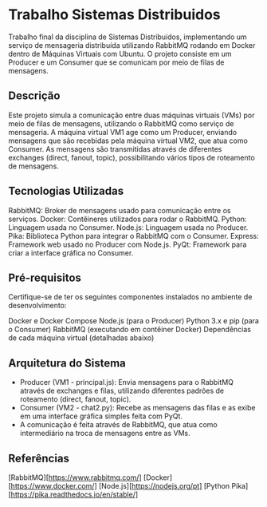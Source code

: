 # Trabalho Sistemas Distribuidos
Trabalho final da disciplina de Sistemas Distribuídos, implementando um serviço de mensageria distribuída utilizando RabbitMQ rodando em Docker dentro de Máquinas Virtuais com Ubuntu. O projeto consiste em um Producer e um Consumer que se comunicam por meio de filas de mensagens.

## Descrição
Este projeto simula a comunicação entre duas máquinas virtuais (VMs) por meio de filas de mensagens, utilizando o RabbitMQ como serviço de mensageria. A máquina virtual VM1 age como um Producer, enviando mensagens que são recebidas pela máquina virtual VM2, que atua como Consumer. As mensagens são transmitidas através de diferentes exchanges (direct, fanout, topic), possibilitando vários tipos de roteamento de mensagens.

## Tecnologias Utilizadas
RabbitMQ: Broker de mensagens usado para comunicação entre os serviços.
Docker: Contêineres utilizados para rodar o RabbitMQ.
Python: Linguagem usada no Consumer.
Node.js: Linguagem usada no Producer.
Pika: Biblioteca Python para integrar o RabbitMQ com o Consumer.
Express: Framework web usado no Producer com Node.js.
PyQt: Framework para criar a interface gráfica no Consumer.

## Pré-requisitos
Certifique-se de ter os seguintes componentes instalados no ambiente de desenvolvimento:

Docker e Docker Compose
Node.js (para o Producer)
Python 3.x e pip (para o Consumer)
RabbitMQ (executando em contêiner Docker)
Dependências de cada máquina virtual (detalhadas abaixo)

## Arquitetura do Sistema
- Producer (VM1 - principal.js): Envia mensagens para o RabbitMQ através de exchanges e filas, utilizando diferentes padrões de roteamento (direct, fanout, topic).
- Consumer (VM2 - chat2.py): Recebe as mensagens das filas e as exibe em uma interface gráfica simples feita com PyQt.
- A comunicação é feita através de RabbitMQ, que atua como intermediário na troca de mensagens entre as VMs.

## Referências
[RabbitMQ][https://www.rabbitmq.com/]
[Docker][https://www.docker.com/]
[Node.js][https://nodejs.org/pt]
[Python Pika][https://pika.readthedocs.io/en/stable/]
